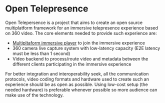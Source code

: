 # Open Telepresence

Open Telepersence is a project that aims to create an open source multiplatform framework for an immersive telepresence experience based on 360 video. The core elements needed to provide such experience are:

* [Multipltaform immersive player](https://github.com/rkachach/open-telepresence-player) to join the immersive experience
* 360 camera live capture system with low-latency capacity (E2E latency must be less than 1 second)
* Video backend to process/route video and metadata between the different clients participating in the immersive experience

For better integration and interoperability seek, all the communication protocols, video coding formats and hardware used to create such an experience should be as open as possible. Using low-cost setup (the needed hardware) is preferable whenever possible so more audience can make use of the technology.
